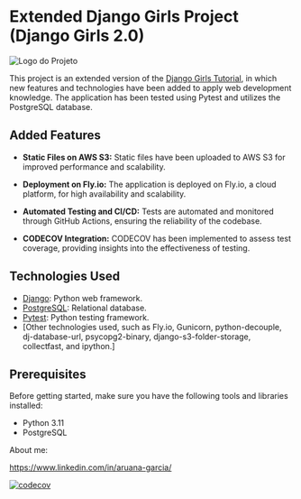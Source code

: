 # Extended Django Girls Project (Django Girls 2.0)

![Logo do Projeto](https://djangogirls.org/static/img/global/resources/tutorial.jpg)

This project is an extended version of the [Django Girls Tutorial](https://djangogirls.org/), in which new features and technologies have been added to apply web development knowledge. The application has been tested using Pytest and utilizes the PostgreSQL database.

## Added Features

- **Static Files on AWS S3:** Static files have been uploaded to AWS S3 for improved performance and scalability.

- **Deployment on Fly.io:** The application is deployed on Fly.io, a cloud platform, for high availability and scalability.

- **Automated Testing and CI/CD:** Tests are automated and monitored through GitHub Actions, ensuring the reliability of the codebase.

- **CODECOV Integration:** CODECOV has been implemented to assess test coverage, providing insights into the effectiveness of testing.

## Technologies Used

- [Django](https://www.djangoproject.com/): Python web framework.
- [PostgreSQL](https://www.postgresql.org/): Relational database.
- [Pytest](https://pytest.org/): Python testing framework.
- [Other technologies used, such as Fly.io, Gunicorn, python-decouple, dj-database-url, psycopg2-binary, django-s3-folder-storage, collectfast, and ipython.]

## Prerequisites

Before getting started, make sure you have the following tools and libraries installed:

- Python 3.11
- PostgreSQL

About me:

https://www.linkedin.com/in/aruana-garcia/

[![codecov](https://codecov.io/gh/AruGarcia/my-first-blog-2.0/graph/badge.svg?token=vk6uQK6BCn)](https://codecov.io/gh/AruGarcia/my-first-blog-2.0)

[//]: # ([![Code Coverage]&#40;https://codecov.io/gh/AruGarcia/my-first-blog-2.0/graphs/tree.svg?token=vk6uQK6BCn&#41;]&#40;https://codecov.io/gh/AruGarcia/my-first-blog-2.0&#41;)
